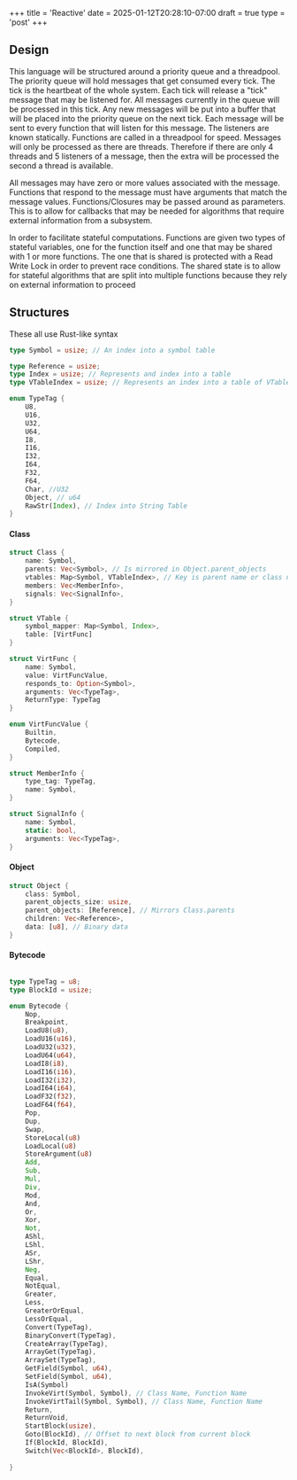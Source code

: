 +++
title = 'Reactive'
date = 2025-01-12T20:28:10-07:00
draft = true
type = 'post'
+++





## Design

This language will be structured around a priority queue and a threadpool.
The priority queue will hold messages that get consumed every tick. The tick is the heartbeat of the whole system. Each tick will release a "tick" message that may be listened for.
All messages currently in the queue will be processed in this tick. Any new messages will be put into a buffer that will be placed into the priority queue on the next tick.
Each message will be sent to every function that will listen for this message. The listeners are known statically.
Functions are called in a threadpool for speed. Messages will only be processed as there are threads. Therefore if there are only 4 threads and 5 listeners of a message, then the extra will be processed the second a thread is available.

All messages may have zero or more values associated with the message. Functions that respond to the message must have arguments that match the message values.
Functions/Closures may be passed around as parameters. This is to allow for callbacks that may be needed for algorithms that require external information from a subsystem.

In order to facilitate stateful computations. Functions are given two types of stateful variables, one for the function itself and one that may be shared with 1 or more functions. The one that is shared is protected with a Read Write Lock in order to prevent race conditions.
The shared state is to allow for stateful algorithms that are split into multiple functions because they rely on external information to proceed


## Structures
These all use Rust-like syntax

```rust
type Symbol = usize; // An index into a symbol table

type Reference = usize;
type Index = usize; // Represents and index into a table
type VTableIndex = usize; // Represents an index into a table of VTables

enum TypeTag {
    U8,
    U16,
    U32,
    U64,
    I8,
    I16,
    I32,
    I64,
    F32,
    F64,
    Char, //U32
    Object, // u64
    RawStr(Index), // Index into String Table
}

```


#### Class
```rust
struct Class {
    name: Symbol,
    parents: Vec<Symbol>, // Is mirrored in Object.parent_objects
    vtables: Map<Symbol, VTableIndex>, // Key is parent name or class name, value is the vtable for that object
    members: Vec<MemberInfo>,
    signals: Vec<SignalInfo>,
}

struct VTable {
    symbol_mapper: Map<Symbol, Index>,
    table: [VirtFunc]
}

struct VirtFunc {
    name: Symbol,
    value: VirtFuncValue,
    responds_to: Option<Symbol>,
    arguments: Vec<TypeTag>,
    ReturnType: TypeTag
}

enum VirtFuncValue {
    Builtin,
    Bytecode,
    Compiled,
}

struct MemberInfo {
    type_tag: TypeTag,
    name: Symbol,
}

struct SignalInfo {
    name: Symbol,
    static: bool,
    arguments: Vec<TypeTag>,
}

```

#### Object
```rust
struct Object {
    class: Symbol,
    parent_objects_size: usize,
    parent_objects: [Reference], // Mirrors Class.parents
    children: Vec<Reference>,
    data: [u8], // Binary data
}
```

#### Bytecode
```rust

type TypeTag = u8;
type BlockId = usize;

enum Bytecode {
    Nop,
    Breakpoint,
    LoadU8(u8),
    LoadU16(u16),
    LoadU32(u32),
    LoadU64(u64),
    LoadI8(i8),
    LoadI16(i16),
    LoadI32(i32),
    LoadI64(i64),
    LoadF32(f32),
    LoadF64(f64),
    Pop,
    Dup,
    Swap,
    StoreLocal(u8)
    LoadLocal(u8)
    StoreArgument(u8)
    Add,
    Sub,
    Mul,
    Div,
    Mod,
    And,
    Or,
    Xor,
    Not,
    AShl,
    LShl,
    ASr,
    LShr,
    Neg,
    Equal,
    NotEqual,
    Greater,
    Less,
    GreaterOrEqual,
    LessOrEqual,
    Convert(TypeTag),
    BinaryConvert(TypeTag),
    CreateArray(TypeTag),
    ArrayGet(TypeTag),
    ArraySet(TypeTag),
    GetField(Symbol, u64),
    SetField(Symbol, u64),
    IsA(Symbol)
    InvokeVirt(Symbol, Symbol), // Class Name, Function Name
    InvokeVirtTail(Symbol, Symbol), // Class Name, Function Name
    Return,
    ReturnVoid,
    StartBlock(usize),
    Goto(BlockId), // Offset to next block from current block
    If(BlockId, BlockId),
    Switch(Vec<BlockId>, BlockId),
    
}
    
```
